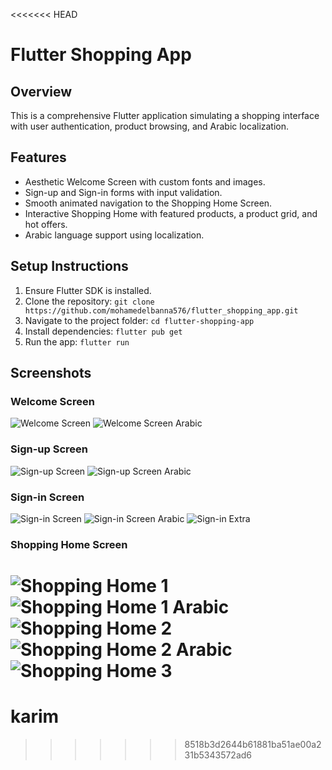 <<<<<<< HEAD
# Flutter Shopping App

## Overview
This is a comprehensive Flutter application simulating a shopping interface with user authentication, product browsing, and Arabic localization.

## Features
- Aesthetic Welcome Screen with custom fonts and images.
- Sign-up and Sign-in forms with input validation.
- Smooth animated navigation to the Shopping Home Screen.
- Interactive Shopping Home with featured products, a product grid, and hot offers.
- Arabic language support using localization.

## Setup Instructions
1. Ensure Flutter SDK is installed.
2. Clone the repository: `git clone https://github.com/mohamedelbanna576/flutter_shopping_app.git`
3. Navigate to the project folder: `cd flutter-shopping-app`
4. Install dependencies: `flutter pub get`
5. Run the app: `flutter run`

## Screenshots

### Welcome Screen
![Welcome Screen](assets/screenshots/welcome.png)
![Welcome Screen Arabic](assets/screenshots/welcomear.png)

### Sign-up Screen
![Sign-up Screen](assets/screenshots/signup.png)
![Sign-up Screen Arabic](assets/screenshots/signupar.png)

### Sign-in Screen
![Sign-in Screen](assets/screenshots/signin.png)
![Sign-in Screen Arabic](assets/screenshots/signinar.png)
![Sign-in Extra](assets/screenshots/Screenshot_1755617692.png)

### Shopping Home Screen
![Shopping Home 1](assets/screenshots/shopping_home_screen1.png)
![Shopping Home 1 Arabic](assets/screenshots/shopping_home_screen1ar.png)
![Shopping Home 2](assets/screenshots/shopping_home_screen2.png)
![Shopping Home 2 Arabic](assets/screenshots/shopping_home_screenar2.png)
![Shopping Home 3](assets/screenshots/shopping_home_screen3.png)
=======
# karim
>>>>>>> 8518b3d2644b61881ba51ae00a231b5343572ad6
